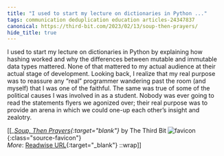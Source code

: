 ```yaml
---
title: "I used to start my lecture on dictionaries in Python ..."
tags: communication deduplication education articles-24347837
canonical: https://third-bit.com/2023/02/13/soup-then-prayers/
hide_title: true
---
```


I used to start my lecture on dictionaries in Python by explaining how hashing worked and why the differences between mutable and immutable data types mattered. None of that mattered to my actual audience at their actual stage of development. Looking back, I realize that my real purpose was to reassure any “real” programmer wandering past the room (and myself) that I was one of the faithful. The same was true of some of the political causes I was involved in as a student. Nobody was ever going to read the statements flyers we agonized over; their real purpose was to provide an arena in which we could one-up each other’s insight and zealotry.


[[<cite>_[Soup, Then Prayers](https://third-bit.com/2023/02/13/soup-then-prayers/){:target="_blank"}_</cite> by The Third Bit ![favicon](https://s2.googleusercontent.com/s2/favicons?domain=third-bit.com){:class="source-favicon"}<br>
_More_: [Readwise URL](https://readwise.io/open/475478413){:target="_blank"}
::wrap]]